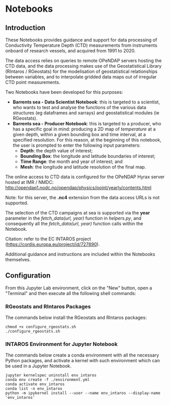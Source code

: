 # Notebooks
## Introduction
These Notebooks provides guidance and support for data processing of Conductivity Temperature Depth (CTD) measurements from instruments onboard of research vessels, and acquired from 1991 to 2020.

The data access relies on queries to remote OPeNDAP servers hosting the CTD data, and the data processing makes use of the Geostatistical Library (RIntaros / RGeostats) for the modelisation of geostatistical relationships between variables, and to interpolate gridded data maps out of irregular CTD point measurements. 

Two Notebooks have been developed for this purposes:
* **Barrents sea - Data Scientist Notebook**: this is targeted to a scientist, who wants to test and analyse the functions of the various data structures (eg dataframes and xarrays) and geostatistical modules (ie RGeostats).    
* **Barrents sea - Producer Notebook**: this is targeted to a producer, who has a specific goal in mind: producing a 2D map of *temperature* at a given depth, within a given bounding box and time interval, at a specified resolution. For this reason, at the beginning of this notebook, the user is prompted to enter the following input parameters:
    * **Depth**: the depth value of interest;  
    * **Bounding Box**: the longitude and latitude boundaries of interest;
    * **Time Range**: the month and year of interest; and
    * **Mesh**: the longitude and latitude resolution of the final map.  

The online access to CTD data is configured for the OPeNDAP Hyrax server hosted at IMR / NMDC: 
http://opendap1.nodc.no/opendap/physics/point/yearly/contents.html 

Note: for this server, the **.nc4** extension from the data access URLs is not supported.

The selection of the CTD campaigns at sea is supported via the **year** parameter in the *fetch_data(url, year)* function in *helpers.py*, and consequently all the *fetch_data(url, year)* function calls within the Notebook. 

Citation: refer to the EC INTAROS project (https://cordis.europa.eu/project/id/727890).

Additional guidance and instructions are included within the Notebooks themselves.


## Configuration
From this Jupyter Lab environment, click on the "New" button, open a "Terminal" and then execute all the following shell commands:  

### RGeostats and RIntaros Packages
The commands below install the RGeostats and RIntaros packages:
```
chmod +x configure_rgeostats.sh
./configure_rgeostats.sh
```

### INTAROS Environment for Jupyter Notebook
The commands below create a conda environment with all the necessary Python packages, and activate a kernel with such environment which can be used in a Jupyter Notebook.
```
jupyter kernelspec uninstall env_intaros
conda env create -f ./environment.yml
conda activate env_intaros
conda list -n env_intaros
python -m ipykernel install --user --name env_intaros --display-name 'env_intaros'
```